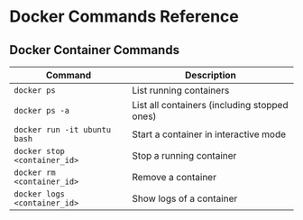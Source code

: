 # Docker Commands Reference

## Docker Container Commands

| Command | Description |
|--------|-------------|
| `docker ps` | List running containers |
| `docker ps -a` | List all containers (including stopped ones) |
| `docker run -it ubuntu bash` | Start a container in interactive mode |
| `docker stop <container_id>` | Stop a running container |
| `docker rm <container_id>` | Remove a container |
| `docker logs <container_id>` | Show logs of a container |
